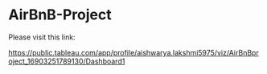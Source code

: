# AirBnB-Project

Please visit this link:

https://public.tableau.com/app/profile/aishwarya.lakshmi5975/viz/AirBnBproject_16903251789130/Dashboard1

